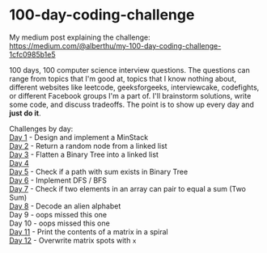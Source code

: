# 100-day-coding-challenge

My medium post explaining the challenge: https://medium.com/@alberthu/my-100-day-coding-challenge-1cfc0985b1e5

100 days, 100 computer science interview questions. The questions can range from topics that I'm good at,
topics that I know nothing about, different websites like leetcode, geeksforgeeks,
interviewcake, codefights, or different Facebook groups I'm a part of. I'll
brainstorm solutions, write some code, and discuss tradeoffs. The point is to show
up every day and **just do it**.

Challenges by day:  
[Day 1](./day1) - Design and implement a MinStack  
[Day 2](./day2) - Return a random node from a linked list  
[Day 3](./day3) - Flatten a Binary Tree into a linked list  
[Day 4](./day4)  
[Day 5](./day5) - Check if a path with sum exists in Binary Tree  
[Day 6](./day6) - Implement DFS / BFS  
[Day 7](./day7) - Check if two elements in an array can pair to equal a sum (Two Sum)  
[Day 8](./day8) - Decode an alien alphabet  
Day 9 - oops missed this one  
Day 10 - oops missed this one  
[Day 11](./day11) - Print the contents of a matrix in a spiral  
[Day 12](./day12) - Overwrite matrix spots with `x`  